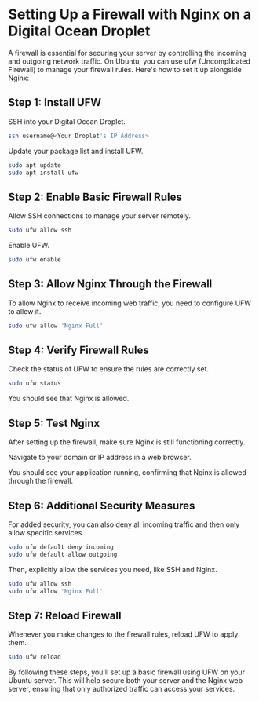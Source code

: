 # Setting Up a Firewall with Nginx on a Digital Ocean Droplet

A firewall is essential for securing your server by controlling the incoming and outgoing network traffic. On Ubuntu, you can use ufw (Uncomplicated Firewall) to manage your firewall rules. Here's how to set it up alongside Nginx:

## Step 1: Install UFW

SSH into your Digital Ocean Droplet.

```bash
ssh username@<Your Droplet's IP Address>
```

Update your package list and install UFW.

```bash
sudo apt update
sudo apt install ufw
```

## Step 2: Enable Basic Firewall Rules

Allow SSH connections to manage your server remotely.

```bash
sudo ufw allow ssh
```

Enable UFW.

```bash
sudo ufw enable
```

## Step 3: Allow Nginx Through the Firewall

To allow Nginx to receive incoming web traffic, you need to configure UFW to allow it.

```bash
sudo ufw allow 'Nginx Full'
```

## Step 4: Verify Firewall Rules

Check the status of UFW to ensure the rules are correctly set.

```bash
sudo ufw status
```

You should see that Nginx is allowed.

## Step 5: Test Nginx

After setting up the firewall, make sure Nginx is still functioning correctly.

Navigate to your domain or IP address in a web browser.

You should see your application running, confirming that Nginx is allowed through the firewall.

## Step 6: Additional Security Measures

For added security, you can also deny all incoming traffic and then only allow specific services.

```bash
sudo ufw default deny incoming
sudo ufw default allow outgoing
```

Then, explicitly allow the services you need, like SSH and Nginx.

```bash
sudo ufw allow ssh
sudo ufw allow 'Nginx Full'
```

## Step 7: Reload Firewall

Whenever you make changes to the firewall rules, reload UFW to apply them.

```bash
sudo ufw reload
```

By following these steps, you'll set up a basic firewall using UFW on your Ubuntu server. This will help secure both your server and the Nginx web server, ensuring that only authorized traffic can access your services.
